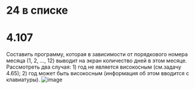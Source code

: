 # 24 в списке
# 4.107
Составить программу, которая в зависимости от порядкового номера месяца (1,  2, ..., 12) выводит на экран количество дней в этом месяце. Рассмотреть два случая: 1) год не является високосным (см.задачу 4.65); 2) год может быть високосным (информация об этом вводится с клавиатуры).
![image](https://user-images.githubusercontent.com/85980107/196271201-3144de35-280d-4cb8-9600-3830eb2a534c.png)
